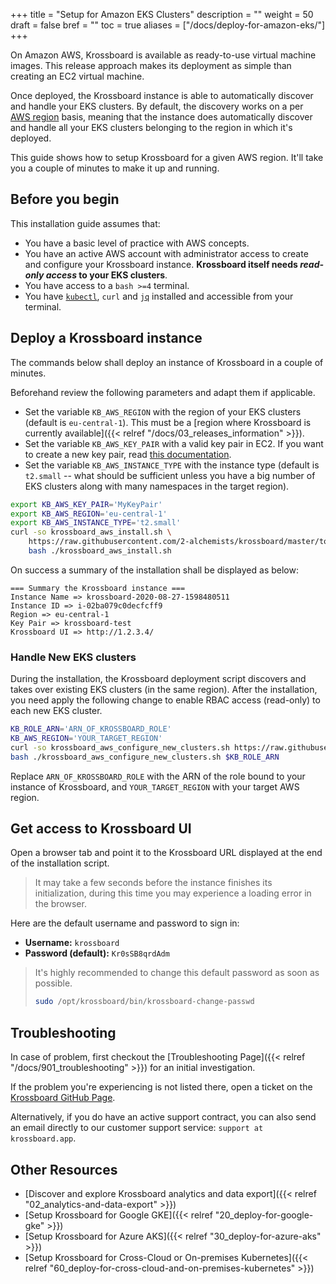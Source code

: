 +++
title = "Setup for Amazon EKS Clusters"
description = ""
weight = 50
draft = false
bref = ""
toc = true
aliases = ["/docs/deploy-for-amazon-eks/"]
+++


On Amazon AWS, Krossboard is available as ready-to-use virtual machine images. This release approach makes its deployment as simple than creating an EC2 virtual machine.

Once deployed, the Krossboard instance is able to automatically discover and handle your EKS clusters. By default, the discovery works on a per [AWS region](https://docs.aws.amazon.com/en_us/AWSEC2/latest/UserGuide/using-regions-availability-zones.html) basis, meaning that the instance does automatically discover and handle all your EKS clusters belonging to the region in which it's deployed.

This guide shows how to setup Krossboard for a given AWS region. It'll take you a couple of minutes to make it up and running.

## Before you begin
This installation guide assumes that:

* You have a basic level of practice with AWS concepts.
* You have an active AWS account with administrator access to create and configure your Krossboard instance. **Krossboard itself needs _read-only access_ to your EKS clusters**.
* You have access to a `bash >=4` terminal.
* You have [`kubectl`](https://kubernetes.io/fr/docs/tasks/tools/install-kubectl/), `curl` and [`jq`](https://stedolan.github.io/jq/) installed and accessible from your terminal.

## Deploy a Krossboard instance
The commands below shall deploy an instance of Krossboard in a couple of minutes.

Beforehand review the following parameters and adapt them if applicable.
  * Set the variable `KB_AWS_REGION` with the region of your EKS clusters (default is `eu-central-1`). This must be a [region where Krossboard is currently available]({{< relref "/docs/03_releases_information" >}}).
  * Set the variable `KB_AWS_KEY_PAIR` with a valid key pair in EC2. If you want to create a new key pair, read [this documentation](https://docs.aws.amazon.com/cli/latest/userguide/cli-services-ec2-keypairs.html).
  * Set the variable `KB_AWS_INSTANCE_TYPE` with the instance type (default is `t2.small` -- what should be sufficient unless you have a big number of EKS clusters along with many namespaces in the target region).

```sh
export KB_AWS_KEY_PAIR='MyKeyPair'
export KB_AWS_REGION='eu-central-1'
export KB_AWS_INSTANCE_TYPE='t2.small'
curl -so krossboard_aws_install.sh \
    https://raw.githubusercontent.com/2-alchemists/krossboard/master/tooling/setup/krossboard_aws_install.sh && \
    bash ./krossboard_aws_install.sh
```

On success a summary of the installation shall be displayed as below:
```
=== Summary the Krossboard instance ===
Instance Name => krossboard-2020-08-27-1598480511
Instance ID => i-02ba079c0decfcff9
Region => eu-central-1
Key Pair => krossboard-test
Krossboard UI => http://1.2.3.4/
```

### Handle New EKS clusters
 During the installation, the Krossboard deployment script discovers and takes over existing EKS clusters (in the same region). After the installation, you need apply the following change to enable RBAC access (read-only) to each new EKS cluster. 
```sh
KB_ROLE_ARN='ARN_OF_KROSSBOARD_ROLE'
KB_AWS_REGION='YOUR_TARGET_REGION'
curl -so krossboard_aws_configure_new_clusters.sh https://raw.githubusercontent.com/2-alchemists/krossboard/master/tooling/setup/krossboard_aws_configure_new_clusters.sh
bash ./krossboard_aws_configure_new_clusters.sh $KB_ROLE_ARN
```
 
Replace `ARN_OF_KROSSBOARD_ROLE` with the ARN of the role bound to your instance of Krossboard, and `YOUR_TARGET_REGION` with your target AWS region.

## Get access to Krossboard UI
Open a browser tab and point it to the Krossboard URL displayed at the end of the installation script. 

> It may take a few seconds before the instance finishes its initialization, during this time you may experience a loading error in the browser.

Here are the default username and password to sign in:

* **Username:** `krossboard`
* **Password (default):** `Kr0sSB8qrdAdm`

> It's highly recommended to change this default password as soon as possible. 
> ```bash
> sudo /opt/krossboard/bin/krossboard-change-passwd
> ```

## Troubleshooting
In case of problem, first checkout the [Troubleshooting Page]({{< relref "/docs/901_troubleshooting" >}}) for an initial investigation.

If the problem you're experiencing is not listed there, open a ticket on the [Krossboard GitHub Page](https://github.com/2-alchemists/krossboard/issues).

Alternatively, if you do have an active support contract, you can also send an email directly to our customer support service: `support at krossboard.app`.

## Other Resources
* [Discover and explore Krossboard analytics and data export]({{< relref "02_analytics-and-data-export" >}})
* [Setup Krossboard for Google GKE]({{< relref "20_deploy-for-google-gke" >}})
* [Setup Krossboard for Azure AKS]({{< relref "30_deploy-for-azure-aks" >}})
* [Setup Krossboard for Cross-Cloud or On-premises Kubernetes]({{< relref "60_deploy-for-cross-cloud-and-on-premises-kubernetes" >}})